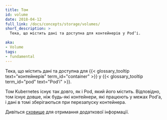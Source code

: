 ```yaml
---
title: Том
id: volume
date: 2018-04-12
full_link: /docs/concepts/storage/volumes/
short_description: >
  Тека, що містить дані та доступна для контейнерів у Podʼі.

aka:
- Volume
tags:
- fundamental
---
```


Тека, що містить дані та доступна для {{< glossary_tooltip text="контейнерів" term_id="container" >}} у {{< glossary_tooltip term_id="pod" text="Podʼі" >}}.

<!--more-->

Том Kubernetes існує так довго, як і Pod, який його містить. Відповідно, том існує довше, ніж будь-які контейнери, які працюють у межах Podʼа, і дані в томі зберігаються при перезапуску контейнера.

Дивіться [сховище](/uk/docs/concepts/storage/) для отримання додаткової інформації.

